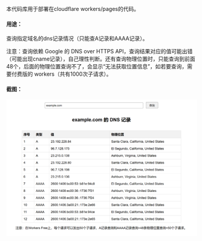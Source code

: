 本代码库用于部署在cloudflare workers/pages的代码。

#### 用途：

查询指定域名的dns记录情况（只能查A记录和AAAA记录）。

注意：查询依赖 Google 的 DNS over HTTPS API，查询结果对应的值可能出错（可能出现cname记录），自己理性判断。还有查询物理位置时，只能查询到前面48个，后面的物理位置查询不了，会显示“无法获取位置信息”，如若要查询，需要付费版的 workers（共有1000次子请求）。

#### 截图：

<img src="images\1.png" />